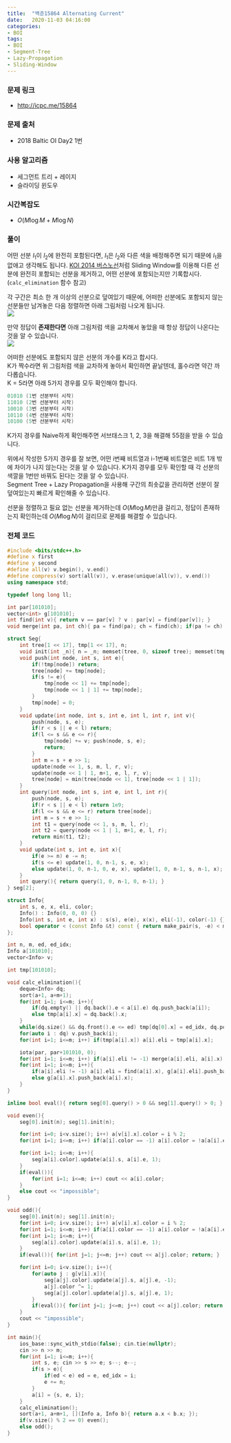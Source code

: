 ```yaml
---
title:  "백준15864 Alternating Current"
date:   2020-11-03 04:16:00
categories:
- BOI
tags:
- BOI
- Segment-Tree
- Lazy-Propagation
- Sliding-Window
---
```


### 문제 링크
* http://icpc.me/15864

### 문제 출처
* 2018 Baltic OI Day2 1번

### 사용 알고리즘
* 세그먼트 트리 + 레이지
* 슬라이딩 윈도우

### 시간복잡도
* $O(M \log M + M \log N)$

### 풀이
어떤 선분 $l_1$이 $l_2$에 완전히 포함된다면, $l_1$은 $l_2$와 다른 색을 배정해주면 되기 때문에 $l_1$을 없애고 생각해도 됩니다. [KOI 2014 버스노선](http://icpc.me/10165)처럼 Sliding Window를 이용해 다른 선분에 완전히 포함되는 선분을 제거하고, 어떤 선분에 포함되는지만 기록합시다. (`calc_elimination` 함수 참고)

각 구간은 최소 한 개 이상의 선분으로 덮여있기 때문에, 어떠한 선분에도 포함되지 않는 선분들만 남겨놓은 다음 정렬하면 아래 그림처럼 나오게 됩니다.<br>
![](https://i.imgur.com/via3O9P.png)

만약 정답이 **존재한다면** 아래 그림처럼 색을 교차해서 놓았을 때 항상 정답이 나온다는 것을 알 수 있습니다.<br>
![](https://i.imgur.com/vwxIkzj.png)

어떠한 선분에도 포함되지 않은 선분의 개수를 K라고 합시다.<br>
K가 짝수라면 위 그림처럼 색을 교차하게 놓아서 확인하면 끝날텐데, 홀수라면 약간 까다롭습니다.<br>
K = 5라면 아래 5가지 경우를 모두 확인해야 합니다.

```cpp
01010 (1번 선분부터 시작)
11010 (2번 선분부터 시작)
10010 (3번 선분부터 시작)
10110 (4번 선분부터 시작)
10100 (5번 선분부터 시작)
```

K가지 경우를 Naive하게 확인해주면 서브태스크 1, 2, 3을 해결해 55점을 받을 수 있습니다.

위에서 작성한 5가지 경우를 잘 보면, 어떤 i번째 비트열과 i-1번째 비트열은 비트 1개 밖에 차이가 나지 않는다는 것을 알 수 있습니다. K가지 경우를 모두 확인할 때 각 선분의 색깔을 1번만 바꿔도 된다는 것을 알 수 있습니다.<br>
Segment Tree + Lazy Propagation을 사용해 구간의 최솟값을 관리하면 선분이 잘 덮여있는지 빠르게 확인해줄 수 있습니다.

선분을 정렬하고 필요 없는 선분을 제거하는데 $O(M \log M)$만큼 걸리고, 정답이 존재하는지 확인하는데 $O(M \log N)$이 걸리므로 문제를 해결할 수 있습니다.

### 전체 코드
```cpp
#include <bits/stdc++.h>
#define x first
#define y second
#define all(v) v.begin(), v.end()
#define compress(v) sort(all(v)), v.erase(unique(all(v)), v.end())
using namespace std;

typedef long long ll;

int par[101010];
vector<int> g[101010];
int find(int v){ return v == par[v] ? v : par[v] = find(par[v]); }
void merge(int pa, int ch){ pa = find(pa); ch = find(ch); if(pa != ch) par[ch] = pa; }

struct Seg{
    int tree[1 << 17], tmp[1 << 17], n;
    void init(int _n){ n = _n; memset(tree, 0, sizeof tree); memset(tmp, 0, sizeof tree); }
    void push(int node, int s, int e){
        if(!tmp[node]) return;
        tree[node] += tmp[node];
        if(s != e){
            tmp[node << 1] += tmp[node];
            tmp[node << 1 | 1] += tmp[node];
        }
        tmp[node] = 0;
    }
    void update(int node, int s, int e, int l, int r, int v){
        push(node, s, e);
        if(r < s || e < l) return;
        if(l <= s && e <= r){
            tmp[node] += v; push(node, s, e);
            return;
        }
        int m = s + e >> 1;
        update(node << 1, s, m, l, r, v);
        update(node << 1 | 1, m+1, e, l, r, v);
        tree[node] = min(tree[node << 1], tree[node << 1 | 1]);
    }
    int query(int node, int s, int e, int l, int r){
        push(node, s, e);
        if(r < s || e < l) return 1e9;
        if(l <= s && e <= r) return tree[node];
        int m = s + e >> 1;
        int t1 = query(node << 1, s, m, l, r);
        int t2 = query(node << 1 | 1, m+1, e, l, r);
        return min(t1, t2);
    }
    void update(int s, int e, int x){
        if(e >= n) e -= n;
        if(s <= e) update(1, 0, n-1, s, e, x);
        else update(1, 0, n-1, 0, e, x), update(1, 0, n-1, s, n-1, x);
    }
    int query(){ return query(1, 0, n-1, 0, n-1); }
} seg[2];

struct Info{
    int s, e, x, eli, color;
    Info() : Info(0, 0, 0) {}
    Info(int s, int e, int x) : s(s), e(e), x(x), eli(-1), color(-1) {}
    bool operator < (const Info &t) const { return make_pair(s, -e) < make_pair(t.s, -t.e); }
};

int n, m, ed, ed_idx;
Info a[101010];
vector<Info> v;

int tmp[101010];

void calc_elimination(){
    deque<Info> dq;
    sort(a+1, a+m+1);
    for(int i=1; i<=m; i++){
        if(dq.empty() || dq.back().e < a[i].e) dq.push_back(a[i]);
        else tmp[a[i].x] = dq.back().x;
    }
    while(dq.size() && dq.front().e <= ed) tmp[dq[0].x] = ed_idx, dq.pop_front();
    for(auto i : dq) v.push_back(i);
    for(int i=1; i<=m; i++) if(tmp[a[i].x]) a[i].eli = tmp[a[i].x];

    iota(par, par+101010, 0);
    for(int i=1; i<=m; i++) if(a[i].eli != -1) merge(a[i].eli, a[i].x);
    for(int i=1; i<=m; i++){
        if(a[i].eli != -1) a[i].eli = find(a[i].x), g[a[i].eli].push_back(a[i].x);
        else g[a[i].x].push_back(a[i].x);
    }
}

inline bool eval(){ return seg[0].query() > 0 && seg[1].query() > 0; }

void even(){
    seg[0].init(n); seg[1].init(n);

    for(int i=0; i<v.size(); i++) a[v[i].x].color = i % 2;
    for(int i=1; i<=m; i++) if(a[i].color == -1) a[i].color = !a[a[i].eli].color;

    for(int i=1; i<=m; i++){
        seg[a[i].color].update(a[i].s, a[i].e, 1);
    }
    if(eval()){
        for(int i=1; i<=m; i++) cout << a[i].color;
    }
    else cout << "impossible";
}

void odd(){
    seg[0].init(n); seg[1].init(n);
    for(int i=0; i<v.size(); i++) a[v[i].x].color = i % 2;
    for(int i=1; i<=m; i++) if(a[i].color == -1) a[i].color = !a[a[i].eli].color;
    for(int i=1; i<=m; i++){
        seg[a[i].color].update(a[i].s, a[i].e, 1);
    }
    if(eval()){ for(int j=1; j<=m; j++) cout << a[j].color; return; }

    for(int i=0; i<v.size(); i++){
        for(auto j : g[v[i].x]){
            seg[a[j].color].update(a[j].s, a[j].e, -1);
            a[j].color ^= 1;
            seg[a[j].color].update(a[j].s, a[j].e, 1);
        }
        if(eval()){ for(int j=1; j<=m; j++) cout << a[j].color; return; }
    }
    cout << "impossible";
}

int main(){
    ios_base::sync_with_stdio(false); cin.tie(nullptr);
    cin >> n >> m;
    for(int i=1; i<=m; i++){
        int s, e; cin >> s >> e; s--; e--;
        if(s > e){
            if(ed < e) ed = e, ed_idx = i;
            e += n;
        }
        a[i] = {s, e, i};
    }
    calc_elimination();
    sort(a+1, a+m+1, [](Info a, Info b){ return a.x < b.x; });
    if(v.size() % 2 == 0) even();
    else odd();
}
```

